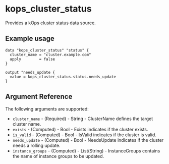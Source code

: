 # kops_cluster_status

Provides a kOps cluster status data source.

## Example usage

```hcl
data "kops_cluster_status" "status" {
  cluster_name = "cluster.example.com"
  apply        = false
}

output "needs_update {
  value = kops_cluster_status.status.needs_update
}
```

## Argument Reference

The following arguments are supported:
- `cluster_name` - (Required) - String - ClusterName defines the target cluster name.
- `exists` - (Computed) - Bool - Exists indicates if the cluster exists.
- `is_valid` - (Computed) - Bool - IsValid indicates if the cluster is valid.
- `needs_update` - (Computed) - Bool - NeedsUpdate indicates if the cluster needs a rolling update.
- `instance_groups` - (Computed) - List(String) - InstanceGroups contains the name of instance groups to be updated.





